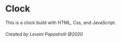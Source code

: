 # Clock
This is a clock build with HTML, Css, and JavaScript.

###### Created by Levani Papashvili @2020
